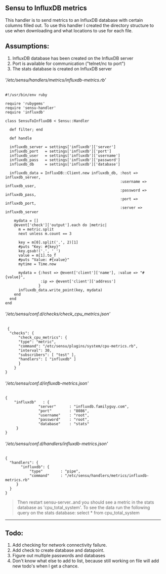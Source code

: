 ## Sensu to InfluxDB metrics

This handler is to send metrics to an InfluxDB database with certain columns filled out.
To use this handler I created the directory structure to use when downloading and what 
locations to use for each file.

Assumptions:
---
1. InfluxDB database has been created on the InfluxDB server
2. Port is available for communication ("telnet/nc to port")
3. The stats database is created on InfluxDB server


###### '/etc/sensu/handlers/metrics/influxdb-metrics.rb'
```
#!/usr/bin/env ruby

require 'rubygems'
require 'sensu-handler'
require 'influxdb'

class SensuToInfluxDB < Sensu::Handler

  def filter; end

  def handle

  influxdb_server = settings['influxdb']['server']
  influxdb_port   = settings['influxdb']['port']
  influxdb_user   = settings['influxdb']['username']
  influxdb_pass   = settings['influxdb']['password']
  influxdb_db     = settings['influxdb']['database']

  influxdb_data = InfluxDB::Client.new influxdb_db, :host => influxdb_server,
                                                    :username => influxdb_user,
                                                    :password => influxdb_pass,
                                                    :port => influxdb_port,
                                                    :server => influxdb_server
      
    mydata = []
    @event['check']['output'].each do |metric|
      m = metric.split
      next unless m.count == 3

      key = m[0].split('.', 2)[1]
      #puts "Key: #{key}"
      key.gsub!('.', '_')
      value = m[1].to_f
      #puts "Value: #{value}"
      mytime = Time.now

      mydata = {:host => @event['client']['name'], :value => "#{value}",
                :ip => @event['client']['address']
               } 
      influxdb_data.write_point(key, mydata)
    end
  end
end
```


###### '/etc/sensu/conf.d/checks/check_cpu_metrics.json'
```
 {
  "checks": {
      "check_cpu_metrics": {
      "type": "metric",
      "command": "/etc/sensu/plugins/system/cpu-metrics.rb",
      "interval": 30,
      "subscribers": [ "test" ],
      "handlers": [ "influxdb" ]
      }
    }
}
```

###### '/etc/sensu/conf.d/influxdb-metrics.json'
```
{
    "influxdb"   : {
               "server"      : "influxdb.familyguy.com",
               "port"        : "8086",
               "username"    : "root",
               "password"    : "root",
               "database"    : "stats"
     }
}
```

###### '/etc/sensu/conf.d/handlers/influxdb-metrics.json'
```
{
  "handlers": {
       "influxdb": {
           "type"        : "pipe",
           "command"     : "/etc/sensu/handlers/metrics/influxdb-metrics.rb"
     }
  }
}
```


> Then restart sensu-server..and you should see a metric in the stats database as 'cpu_total_system'.
To see the data run the following query on the stats database: select * from cpu_total_system

---
Todo:
---
1. Add checking for network connectivity failure.
2. Add check to create database and datapoint.
3. Figure out multiple passwords and databases
4. Don't know what else to add to list, because still working on file will add new todo's when I get a chance.
